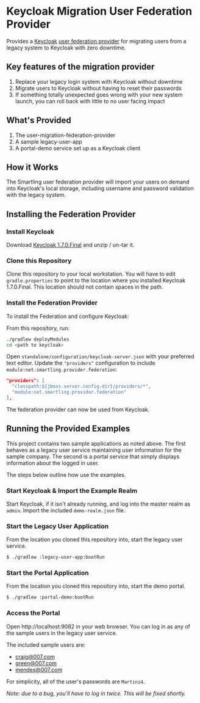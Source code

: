 # Keycloak Migration User Federation Provider
  
Provides a [Keycloak][0] [user federation provider][1] for migrating users
from a legacy system to Keycloak with zero downtime.

## Key features of the migration provider

1. Replace your legacy login system with Keycloak without downtime
2. Migrate users to Keycloak without having to reset their passwords
3. If something totally unexpected goes wrong with your new system launch, you can
roll back with little to no user facing impact

## What's Provided

1. The user-migration-federation-provider
2. A sample legacy-user-app
3. A portal-demo service set up as a Keycloak client 

## How it Works

The Smartling user federation provider will import your users on demand into Keycloak's
local storage, including username and password validation with the legacy system.

## Installing the Federation Provider

### Install Keycloak

Download [Keycloak 1.7.0.Final][2] and unzip / un-tar it. 

### Clone this Repository

Clone this repository to your local workstation. You will have to edit `gradle.properties`
to point to the location where you installed Keycloak 1.7.0.Final. This location should
not contain spaces in the path.
 
### Install the Federation Provider

To install the Federation and configure Keycloak: 

From this repository, run:

``` bash
./gradlew deployModules
cd <path to keycloak>
```

Open `standalone/configuration/keycloak-server.json` with your preferred text editor.
Update the `"providers"` configuration to include `module:net.smartling.provider.federation`:

``` json
"providers": [
  "classpath:${jboss.server.config.dir}/providers/*",
  "module:net.smartling.provider.federation"
],
```

The federation provider can now be used from Keycloak.

## Running the Provided Examples

This project contains two sample applications as noted above. The first behaves as a legacy
user service maintaining user information for the sample company. The second is a portal
service that simply displays information about the logged in user.
 
The steps below outline how use the examples.

### Start Keycloak & Import the Example Realm

Start Keycloak, if it isn't already running, and log into the master realm as `admin`.
Import the included `demo-realm.json` file.
 
### Start the Legacy User Application

From the location you cloned this repository into, start the legacy user service.

``` bash
$ ./gradlew :legacy-user-app:bootRun
```

### Start the Portal Application

From the location you cloned this repository into, start the demo portal.

``` bash
$ ./gradlew :portal-demo:bootRun
```

### Access the Portal

Open http://localhost:9082 in your web browser. You can log in as any of the sample users
in the legacy user service.

The included sample users are:

* craig@007.com
* green@007.com
* mendes@007.com

For simplicity, all of the user's passwords are `Martini4`.

_Note: due to a bug, you'll have to log in twice. This will be fixed shortly._

[0]: http://keycloak.jboss.org/
[1]: http://keycloak.github.io/docs/userguide/keycloak-server/html/user_federation.html
[2]: http://downloads.jboss.org/keycloak/1.7.0.Final/keycloak-1.7.0.Final.tar.gz
